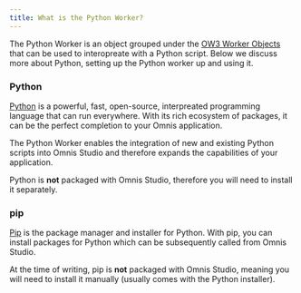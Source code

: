 ```yaml
---
title: What is the Python Worker?
---
```


The Python Worker is an object grouped under the [OW3 Worker Objects](https://omnis.net/developers/resources/onlinedocs/ExtendingOmnis/07webcomms.html#ow3-worker-objects) that can be used to interopreate with a Python script. Below we discuss more about Python, setting up the Python worker up and using it.

### Python

[Python](https://www.python.org/) is a powerful, fast, open-source, interpreated programming language that can run everywhere. With its rich ecosystem of packages, it can be the perfect completion to your Omnis application.

The Python Worker enables the integration of new and existing Python scripts into Omnis Studio and therefore expands the capabilities of your application.

Python is **not** packaged with Omnis Studio, therefore you will need to install it separately.

### pip

[Pip](https://pypi.org/project/pip/) is the package manager and installer for Python. With pip, you can install packages for Python which can be subsequently called from Omnis Studio.

At the time of writing, pip is **not** packaged with Omnis Studio, meaning you will need to install it manually (usually comes with the Python installer).